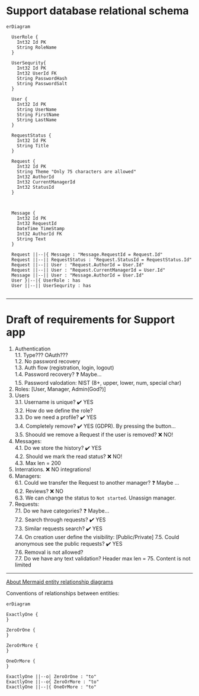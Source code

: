 # Support database relational schema

```mermaid
erDiagram

  UserRole {
    Int32 Id PK
    String RoleName
  }
  
  UserSequrity{
    Int32 Id PK
    Int32 UserId FK
    String PasswordHash
    String PasswordSalt
  }
  
  User {
    Int32 Id PK
    String UserName    
    String FirstName
    String LastName
  }
  
  RequestStatus {
    Int32 Id PK
    String Title
  }
  
  Request {
    Int32 Id PK
    String Theme "Only 75 characters are allowed"
    Int32 AuthorId
    Int32 CurrentManagerId
    Int32 StatusId
  }
  
  
  
  Message {
    Int32 Id PK
    Int32 RequestId
    DateTime TimeStamp
    Int32 AuthorId FK
    String Text
  }
  
  Request ||--|{ Message : "Message.RequestId = Request.Id"
  Request ||--|| RequestStatus : "Request.StatusId = RequestStatus.Id"
  Request ||--|| User : "Request.AuthorId = User.Id"
  Request ||--|| User : "Request.CurrentManagerId = User.Id"
  Message ||--|| User : "Message.AuthorId = User.Id"
  User }|--|{ UserRole : has
  User ||--|| UserSequrity : has  
  
```
---

# Draft of requirements for Support app

1. Authentication    
  1.1. Type??? OAuth???  
  1.2. No password recovery  
  1.3. Auth flow (registration, login, logout)  
  1.4. Password recovery? :question: Maybe...  
  1.5. Password valodation: NIST (8+, upper, lower, num, special char)    
2. Roles: [User, Manager, Admin(God?)]  
3. Users  
  3.1. Username is unique? :heavy_check_mark: YES  
  3.2. How do we define the role?  
  3.3. Do we need a profile?  :heavy_check_mark: YES  
  3.4. Completely remove?  :heavy_check_mark: YES (GDPR). By pressing the button...  
  3.5. Shoould we remove a Request if the user is removed? :x: NO!  
4. Messages:  
  4.1. Do we store the history? :heavy_check_mark: YES  
  4.2. Should we mark the read status? :x: NO!  
  4.3. Max len = 200
5. Interrations.  :x: NO integrations!  
6. Managers:  
  6.1. Could we transfer the Request to another manager? :question: Maybe ...  
  6.2. Reviews? :x: NO  
  6.3. We can change the status to `Not started`. Unassign manager.  
7. Requests:  
  7.1. Do we have categories? :question: Maybe...  
  7.2. Search through requests? :heavy_check_mark: YES  
  7.3. Similar requests search? :heavy_check_mark: YES  
  7.4. On creation user define the visibility: [Public/Private]
  7.5. Could anonymous see the public requests? :heavy_check_mark: YES  
  7.6. Removal is not allowed?  
  7.7. Do we have any text validation? Header max len = 75. Content is not limited

---

[About Mermaid entity relationship diagrams](https://mermaid.js.org/syntax/entityRelationshipDiagram.html)

Conventions of relationships between entities:

```mermaid
erDiagram

ExactlyOne {  
}

ZeroOrOne {  
}

ZeroOrMore {
}

OneOrMore {
}

ExactlyOne ||--o| ZeroOrOne : "to"
ExactlyOne ||--o{ ZeroOrMore : "to"
ExactlyOne ||--|{ OneOrMore : "to"
  
```
